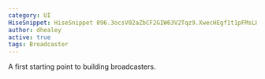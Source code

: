 ```yaml
---
category: UI
HiseSnippet: HiseSnippet 896.3ocsV02aZbCF2GIW63V2Tqz9.XwecHEgf1t1pFMsLHjJzJInQZTkplpL9LfU7Ye6rurfpxmn8kaeCVedt6.tTPooHM9CvOu+yOuYFkZ3Bq0jR7pe9hDAw6Q9iWncy6MmI0jAGS79Q+gLqSjRKX0cQByZEQDOu8dCxvq99j7O+6u1koXZtXMKB4BijKdqLV5VyczQ+tToNgEINWFWQ6mez.tQ2ynLY.d1yuMIgwujMSbJCUqlOw6A8ijNS5XGyIrfNcMQKFO2725B8uPZkSTBjnCYL3nB1jdykpnQKuqVBwa+Qqu46Uby+I+gxH4J9qy.ONW.csEUyAd0tKH04a.RdUfz9EP5I9i4oxD2ZIHd9d+AZnfLkAo5pPoPWRs+pleOCng10Jlco3jTfXkEgunc6CnvWMOLHHPpURsfNMSycRilho+3Iltlq6ftH0nB4l3DiFb1AzqXpLQyfOETGDZMJQqjTo1EVv+vfa.WtLxyDtdKsLrwJu1nYKKJI228XJ0DnDGtYXQzAMCVGcBm9Kz95Y.NawSEPVtapgEwyaJC+jL50zB2SmXtlFaxrBvlFGPYoyrul9gJ3WbE7yedC36I7VLmiwmetYEJGhl1GUwVEvG.tWI4WZomoUKPxFH3PODE8VIfBMfiF4VSUkznZCENFMh4X.wxDb3WhlsjMWoBlCu.SsgMwjayCqTlN03DmoCyMO3l.5WJZ5zsJqL6p.DuMw37X5cYXnNKdhHsZq.pHzvd6ofGb+lB3EMKUTznGnktyRDkzmXTQX2MddyYFRY2FN8ThPPUW9ryiKmcVVIIxHbzYUgkjeEprq5Hx6FbLTtV5LvuPrRDoNIdk7NVbErKqXvrt+wB6kNSRttk0K3ZeOC80DOeu+Ah4B7vX3PLKm2dvQoSDCw6g9cBdZvyf0karV.VHYhxTL2s2RgqiKE.EsasZ.G+0VoaQ000eCqtZemqttuP7I9ijN97siwZaAiPo3+CLVtv+G76Ocpf6VCv88O486518uR3+CSlSpmMj4RkXo9zr3wv6bbADcsVnrX4uF1RWP2FowLvXgNJm3+fOkB6fzdkB6rTHzDwSMejWLHfOo7c4b.LoyeAsN7TNPS2r2mDCuv8QN+1tZCCe5tZ3y1UCe9tZ3OuqF9hc0vWtqF9putg3e.42xbl3hwFBY3n946p775qYPGXd2J4y7SNJmJ
author: dhealey
active: true
tags: Broadcaster
---
```

A first starting point to building broadcasters.